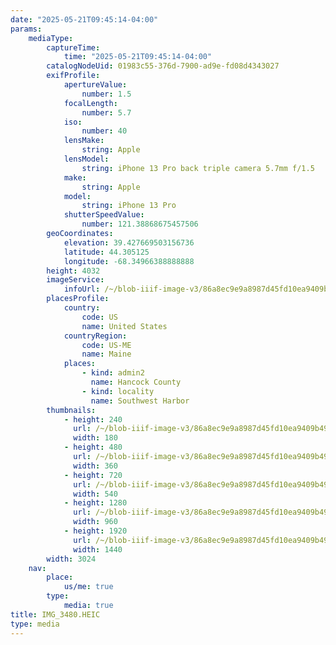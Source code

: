 ```yaml
---
date: "2025-05-21T09:45:14-04:00"
params:
    mediaType:
        captureTime:
            time: "2025-05-21T09:45:14-04:00"
        catalogNodeUid: 01983c55-376d-7900-ad9e-fd08d4343027
        exifProfile:
            apertureValue:
                number: 1.5
            focalLength:
                number: 5.7
            iso:
                number: 40
            lensMake:
                string: Apple
            lensModel:
                string: iPhone 13 Pro back triple camera 5.7mm f/1.5
            make:
                string: Apple
            model:
                string: iPhone 13 Pro
            shutterSpeedValue:
                number: 121.38868675457506
        geoCoordinates:
            elevation: 39.427669503156736
            latitude: 44.305125
            longitude: -68.34966388888888
        height: 4032
        imageService:
            infoUrl: /~/blob-iiif-image-v3/86a8ec9e9a8987d45fd10ea9409b49a9be2a179be2f2d6d3dcdf216c860cf9a9/info.json
        placesProfile:
            country:
                code: US
                name: United States
            countryRegion:
                code: US-ME
                name: Maine
            places:
                - kind: admin2
                  name: Hancock County
                - kind: locality
                  name: Southwest Harbor
        thumbnails:
            - height: 240
              url: /~/blob-iiif-image-v3/86a8ec9e9a8987d45fd10ea9409b49a9be2a179be2f2d6d3dcdf216c860cf9a9/full/180%2C240/0/default.jpg
              width: 180
            - height: 480
              url: /~/blob-iiif-image-v3/86a8ec9e9a8987d45fd10ea9409b49a9be2a179be2f2d6d3dcdf216c860cf9a9/full/360%2C480/0/default.jpg
              width: 360
            - height: 720
              url: /~/blob-iiif-image-v3/86a8ec9e9a8987d45fd10ea9409b49a9be2a179be2f2d6d3dcdf216c860cf9a9/full/540%2C720/0/default.jpg
              width: 540
            - height: 1280
              url: /~/blob-iiif-image-v3/86a8ec9e9a8987d45fd10ea9409b49a9be2a179be2f2d6d3dcdf216c860cf9a9/full/960%2C1280/0/default.jpg
              width: 960
            - height: 1920
              url: /~/blob-iiif-image-v3/86a8ec9e9a8987d45fd10ea9409b49a9be2a179be2f2d6d3dcdf216c860cf9a9/full/1440%2C1920/0/default.jpg
              width: 1440
        width: 3024
    nav:
        place:
            us/me: true
        type:
            media: true
title: IMG_3480.HEIC
type: media
---
```

